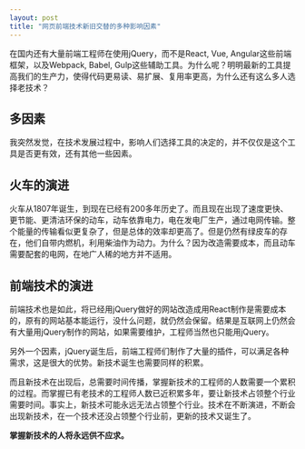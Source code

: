 ```yaml
---
layout: post
title: "网页前端技术新旧交替的多种影响因素"
---
```


在国内还有大量前端工程师在使用jQuery，而不是React, Vue, Angular这些前端框架，以及Webpack, Babel, Gulp这些辅助工具。为什么呢？明明最新的工具提高我们的生产力，使得代码更易读、易扩展、复用率更高，为什么还有这么多人选择老技术？

## 多因素
我突然发觉，在技术发展过程中，影响人们选择工具的决定的，并不仅仅是这个工具是否更有效，还有其他一些因素。

## 火车的演进
火车从1807年诞生，到现在已经有200多年历史了。而且现在出现了速度更快、更节能、更清洁环保的动车，动车依靠电力，电在发电厂生产，通过电网传输。整个能量的传输看似更复杂了，但是总体的效率却更高了。但是仍然有绿皮车的存在，他们自带内燃机，利用柴油作为动力。为什么？因为改造需要成本，而且动车需要配套的电网，在地广人稀的地方并不适用。

## 前端技术的演进
前端技术也是如此，将已经用jQuery做好的网站改造成用React制作是需要成本的，原有的网站基本能运行，没什么问题，就仍然会保留。结果是互联网上仍然会有大量用jQuery制作的网站，如果需要维护，工程师当然也只能用jQuery。

另外一个因素，jQuery诞生后，前端工程师们制作了大量的插件，可以满足各种需求，这是很大的优势。新技术诞生也需要同样的积累。

而且新技术在出现后，总需要时间传播，掌握新技术的工程师的人数需要一个累积的过程。而掌握已有老技术的工程师人数已近积累多年，要让新技术占领整个行业需要时间。事实上，新技术可能永远无法占领整个行业。技术在不断演进，不断会出现新技术，在一个技术还没占领整个行业前，更新的技术又诞生了。

**掌握新技术的人将永远供不应求。**